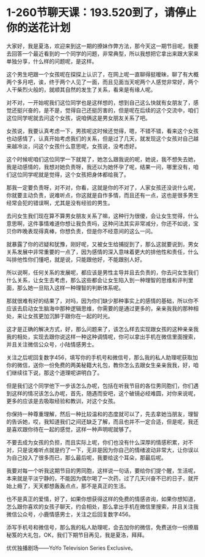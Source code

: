 # 1-260节聊天课：193.520到了，请停止你的送花计划

大家好，我是夏洛，欢迎来到这一期的撩妹作弊方法，那今天这一期节目呢，我要去回答一个最近看到的一个同学的问题，非常典型，所以我想把它拿出来跟大家来单独分享，什么样的问题呢，是这样。

这个男生吧跟一个女孩呢在探探上认识了，在网上呢一直聊得挺暧昧，聊了有大概两个多月吧，诶，终于两个人见了一面，而且见面当天呢两个人感觉非常好，两个人干柴烈火般的，就顺其自然的发生了关系，看来是有缘人呢。

对不对，一开始呢我们这位同学也是这样想的，想到自己这么快就有女朋友了，感觉还挺兴奋的，是不是，觉得自己还挺厉害的，但是呢在后续的这个交流中，咱们这位同学呢就去问这个女孩，说咱俩这是男女朋友关系了吧。

女孩说，我要认真考虑一下，男孩呢这时候还觉得，嗯，不错不错，看来这个女孩也动感情了，认真开始考虑我们的关系，但是过了几天，就发现这个女孩对自己越来越冷淡，问这个女孩什么意思呢，女孩说，没考虑好。

这个时候呢咱们这位同学一下就晃了，她怎么跟我说的呢，她说，我不想失去她，我是动感情的，我想对她负责呀，我还以为她怀孕了呢，结果一问，哪里没有，咱们这位同学呢就是觉得，这个女孩把身体都给我了。

那我一定要负责呀，对不对，你看，这就是你的不对了，人家女孩还没说什么呢，你就要主动负责，说难听点，你这就是自作多情，而且还有一点，这也是很多男生经常会犯的错误啊，尤其是没有经验的男生。

去问女生我们现在算不算男女朋友关系了嘛，这种行为很傻，会让女生觉得，什么意思啊，这件事情难道你想让我负责吗，这种问法其实非常减分，你还不如说，宝贝你昨晚表现得真棒，你想负责，但是你不经意间的这么一问。

就暴露了你的迟疑和犹豫，刚好呢，又被女生给捕捉到了，那么这就要说到，男女关系发展中非常重要的一点了，因为感情的深入意味着更大的排他性和责任，什么叫排他性你们懂吧，就是说，只能跟他好，不能跟别人好。

所以说啊，任何关系的发展呢，都应该是男性主导并且去负责的，你去问女生我们什么关系，让女生去考虑，那么这些都会让女生陷入到一种理智的思维和评判里面，那么她一旦陷入这样一种理智的判断体系呢。

那就很难有好的结果了，对吗，因为你们缺少那种事实上的感情的基础，所以你不应该去启动女生脑海中那种逻辑思维，你需要的是通过更多的，亲亲我我的那种相处，来让女孩更加沉醉于跟你在一起的时光。

这才是正确的解决方式，好，那么问题来了，该怎么样去实现跟女孩的这种亲亲我我的相处，实现去跟你说这样一种这种调情呢，你可以拿出手机在微信里面搜索，并且关注微信公众号，小陆情感男士。

关注之后呢回复数字456，填写你的手机号和微信号，那么我的私人助理呢获取加你的微信，送你一份免费的两美秘籍大礼包，教你怎么去跟女生亲亲我我，好，咱们继续往下说，那这个道理呢讲明白了。

但是我们这个同学他下一步该怎么办呢，包括在听我节目的各位男同胞们，你们遇到这样的情况该怎么办呢，首先，随遇而安吧，这个破镜必经难圆，对你来说呢，更多的应该是去吸取经验和教训，对这个女孩。

你保持一种尊重理解，然后一种比较温和的态度就可以了，先去拿她当朋友，理智的告诉她，哎，我知道我们之间还缺乏了解，而且也并不一定合适，但是呢，我还是喜欢跟你待在一起的感觉，这样一种声明呢就够了。

不要去成为女孩的负担，而且实际上呢，你们也没有什么深厚的情感积累，对不对，只是说难听点就是约了一下，无非是因为你自己的情绪波动非常大，让你误以为自己投入了很多而已，那么最后呢，我要给这个耳朵，那最后呢。

我要对每一个听我这期节目的男同胞，这样说一句话，要给你们提个醒，生活呢，本来就是平淡宁静的，不能因为偶尔喝了一次药，过了几天兴奋不已的日子，就开始上瘾了，天天都想轰轰点点，那不是真正的生活。

也不是真正的爱情，好了，如果你想获得这样的免费的情感咨询，如果你想知道，怎么跟你喜欢的女孩子聊天，约会相处，那么拿出手机在微信里搜索，并且关注我微信公众号，小鹿情感男士，关注之后回复数字456。

添写手机号和微信号，那么我的私人助理呢，会去加你的微信，免费送你一份撩眉秘笈的大礼包，OK，我们下期节目再见，我是夏洛，拜拜。

优优独播剧场——YoYo Television Series Exclusive。